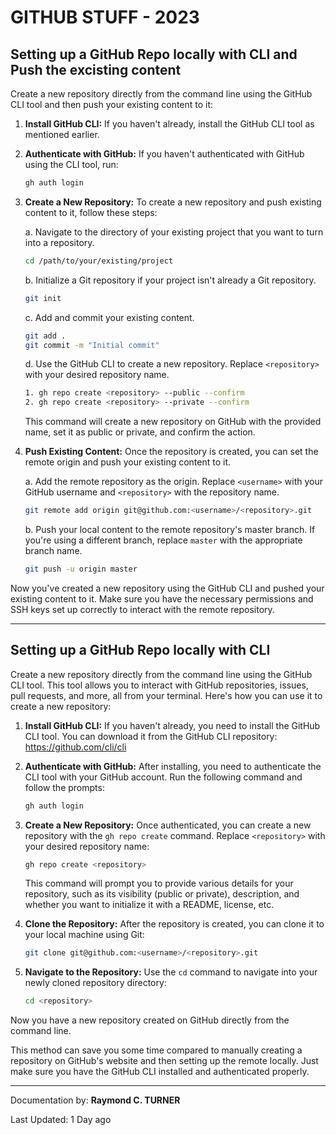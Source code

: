 # GITHUB STUFF - 2023

## Setting up a GitHub Repo locally with CLI and Push the excisting content

Create a new repository directly from the command line using the GitHub CLI tool and then push your existing content to it:

1. **Install GitHub CLI:**
   If you haven't already, install the GitHub CLI tool as mentioned earlier.

2. **Authenticate with GitHub:**
   If you haven't authenticated with GitHub using the CLI tool, run:
   ```bash
   gh auth login
   ```

3. **Create a New Repository:**
   To create a new repository and push existing content to it, follow these steps:

   a. Navigate to the directory of your existing project that you want to turn into a repository.
   ```bash
   cd /path/to/your/existing/project
   ```

   b. Initialize a Git repository if your project isn't already a Git repository.
   ```bash
   git init
   ```

   c. Add and commit your existing content.
   ```bash
   git add .
   git commit -m "Initial commit"
   ```

   d. Use the GitHub CLI to create a new repository. Replace `<repository>` with your desired repository name.
   ```bash
   1. gh repo create <repository> --public --confirm
   2. gh repo create <repository> --private --confirm
   ```

   This command will create a new repository on GitHub with the provided name, set it as public or private, and confirm the action.

4. **Push Existing Content:**
   Once the repository is created, you can set the remote origin and push your existing content to it.

   a. Add the remote repository as the origin. Replace `<username>` with your GitHub username and `<repository>` with the repository name.
   ```bash
   git remote add origin git@github.com:<username>/<repository>.git
   ```

   b. Push your local content to the remote repository's master branch. If you're using a different branch, replace `master` with the appropriate branch name.
   ```bash
   git push -u origin master
   ```

Now you've created a new repository using the GitHub CLI and pushed your existing content to it. Make sure you have the necessary permissions and SSH keys set up correctly to interact with the remote repository.

---

## Setting up a GitHub Repo locally with CLI

Create a new repository directly from the command line using the GitHub CLI tool.
This tool allows you to interact with GitHub repositories, issues, pull requests, and more, all from your terminal. Here's how you can use it to create a new repository:

1. **Install GitHub CLI:**
   If you haven't already, you need to install the GitHub CLI tool. You can download it from the GitHub CLI repository: https://github.com/cli/cli

2. **Authenticate with GitHub:**
   After installing, you need to authenticate the CLI tool with your GitHub account. Run the following command and follow the prompts:
   ```bash
   gh auth login
   ```

3. **Create a New Repository:**
   Once authenticated, you can create a new repository with the `gh repo create` command. Replace `<repository>` with your desired repository name:
   ```bash
   gh repo create <repository>
   ```

   This command will prompt you to provide various details for your repository, such as its visibility (public or private), description, and whether you want to initialize it with a README, license, etc.

4. **Clone the Repository:**
   After the repository is created, you can clone it to your local machine using Git:
   ```bash
   git clone git@github.com:<username>/<repository>.git
   ```

5. **Navigate to the Repository:**
   Use the `cd` command to navigate into your newly cloned repository directory:
   ```bash
   cd <repository>
   ```

Now you have a new repository created on GitHub directly from the command line.

This method can save you some time compared to manually creating a repository on GitHub's website and then setting up the remote locally. Just make sure you have the GitHub CLI installed and authenticated properly.


---

Documentation by: **Raymond C. TURNER**

Last Updated: 1 Day ago